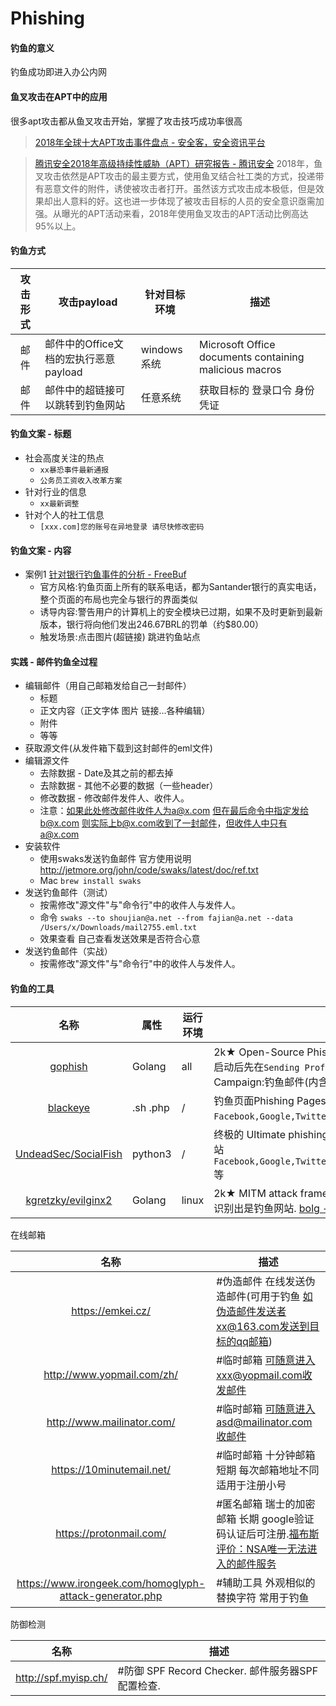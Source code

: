 # Phishing

#### 钓鱼的意义

钓鱼成功即进入办公内网

#### 鱼叉攻击在APT中的应用

很多apt攻击都从鱼叉攻击开始，掌握了攻击技巧成功率很高

>[2018年全球十大APT攻击事件盘点 - 安全客，安全资讯平台](https://www.anquanke.com/post/id/169007)

>[腾讯安全2018年高级持续性威胁（APT）研究报告 - 腾讯安全](https://s.tencent.com/research/report/623.html)
2018年，鱼叉攻击依然是APT攻击的最主要方式，使用鱼叉结合社工类的方式，投递带有恶意文件的附件，诱使被攻击者打开。虽然该方式攻击成本极低，但是效果却出人意料的好。这也进一步体现了被攻击目标的人员的安全意识亟需加强。从曝光的APT活动来看，2018年使用鱼叉攻击的APT活动比例高达95%以上。

#### 钓鱼方式

|攻击形式|攻击payload|针对目标环境|描述|
|:-------------:|--|--|-----|
|邮件|邮件中的Office文档的宏执行恶意payload|windows系统|Microsoft Office documents containing malicious macros|
|邮件|邮件中的超链接可以跳转到钓鱼网站|任意系统|获取目标的 登录口令 身份凭证|

#### 钓鱼文案 - 标题

* 社会高度关注的热点
  * `xx暴恐事件最新通报`
  * `公务员工资收入改革方案`
* 针对行业的信息
  * `xx最新调整`
* 针对个人的社工信息
  * `[xxx.com]您的账号在异地登录 请尽快修改密码`

#### 钓鱼文案 - 内容

* 案例1 [针对银行钓鱼事件的分析 - FreeBuf](https://www.freebuf.com/articles/web/129079.html)
  * 官方风格:钓鱼页面上所有的联系电话，都为Santander银行的真实电话，整个页面的布局也完全与银行的界面类似
  * 诱导内容:警告用户的计算机上的安全模块已过期，如果不及时更新到最新版本，银行将向他们发出246.67BRL的罚单（约$80.00）
  * 触发场景:点击图片(超链接) 跳进钓鱼站点

#### 实践 - 邮件钓鱼全过程

* 编辑邮件（用自己邮箱发给自己一封邮件）
  * 标题
  * 正文内容（正文字体 图片 链接...各种编辑）
  * 附件
  * 等等
* 获取源文件(从发件箱下载到这封邮件的eml文件)
* 编辑源文件
  * 去除数据 - Date及其之前的都去掉
  * 去除数据 - 其他不必要的数据（一些header）
  * 修改数据 - 修改邮件发件人、收件人。
  * 注意：如果此处修改邮件收件人为a@x.com 但在最后命令中指定发给b@x.com 则实际上b@x.com收到了一封邮件，但收件人中只有a@x.com
* 安装软件
  * 使用swaks发送钓鱼邮件 官方使用说明 http://jetmore.org/john/code/swaks/latest/doc/ref.txt
  * Mac `brew install swaks`
* 发送钓鱼邮件（测试）
  * 按需修改"源文件"与"命令行"中的收件人与发件人。
  * 命令 `swaks --to shoujian@a.net --from fajian@a.net --data /Users/x/Downloads/mail2755.eml.txt`
  * 效果查看 自己查看发送效果是否符合心意
* 发送钓鱼邮件（实战）
  * 按需修改"源文件"与"命令行"中的收件人与发件人。

#### 钓鱼的工具

|名称|属性|运行环境|描述|
|:-------------:|--|--|-----|
|[gophish](https://github.com/gophish/gophish)|Golang|all|2k★ Open-Source Phishing Toolkit. 用于对企业进行定期的钓鱼测试. 启动后先在`Sending Profiles`中配置真实可用的`mail server`,发起一个Campaign:钓鱼邮件(内含钓鱼网站) [使用视频](https://www.youtube.com/watch?v=knc6Iq-hNcw)|
|[blackeye](https://github.com/flagellantX/blackeye)|.sh .php|/| 钓鱼页面Phishing Pages 含各大网站`Facebook,Google,Twitter,Microsoft`等|
|[UndeadSec/SocialFish](https://github.com/UndeadSec/SocialFish)|python3|/|终极的 Ultimate phishing tool. 使用xx.ngrok.io得到公网域名 含各大网站`Facebook,Google,Twitter,LinkedIn,GitHub,StackOverflow,Instagram`等|
|[kgretzky/evilginx2](https://github.com/kgretzky/evilginx2)|Golang|linux|2k★ MITM attack framework used for phishing. 效果好 只能通过域名识别出是钓鱼网站. [bolg - bBREAKDEV](https://breakdev.org/)|


在线邮箱

|名称|描述|
|:-------------:|--|
|https://emkei.cz/| #伪造邮件 在线发送伪造邮件(可用于钓鱼 如伪造邮件发送者xx@163.com发送到目标的qq邮箱)|
|http://www.yopmail.com/zh/| #临时邮箱 可随意进入xxx@yopmail.com收发邮件|
|http://www.mailinator.com/| #临时邮箱 可随意进入asd@mailinator.com收邮件|
|https://10minutemail.net/| #临时邮箱 十分钟邮箱 短期 每次邮箱地址不同 适用于注册小号|
|https://protonmail.com/| #匿名邮箱 瑞士的加密邮箱 长期 google验证码认证后可注册.[福布斯评价：NSA唯一无法进入的邮件服务](http://www.forbes.com/sites/hollieslade/2014/05/19/the-only-email-system-the-nsa-cant-access/#5060612155ed) |
|https://www.irongeek.com/homoglyph-attack-generator.php| #辅助工具 外观相似的替换字符 常用于钓鱼|


防御检测

|名称|描述|
|:-------------:|-----|
|http://spf.myisp.ch/|#防御 SPF Record Checker. 邮件服务器SPF配置检查.|
